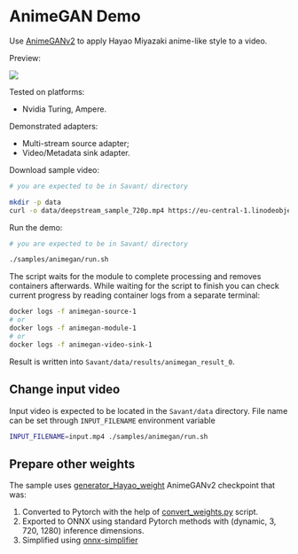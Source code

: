 # AnimeGAN Demo

Use [AnimeGANv2](https://github.com/TachibanaYoshino/AnimeGANv2) to apply Hayao Miyazaki anime-like style to a video.

Preview:

![](assets/animegan-loop.webp)

Tested on platforms:

- Nvidia Turing, Ampere.

Demonstrated adapters:

- Multi-stream source adapter;
- Video/Metadata sink adapter.

Download sample video:

```bash
# you are expected to be in Savant/ directory

mkdir -p data
curl -o data/deepstream_sample_720p.mp4 https://eu-central-1.linodeobjects.com/savant-data/demo/deepstream_sample_720p.mp4
```

Run the demo:

```bash
# you are expected to be in Savant/ directory

./samples/animegan/run.sh
```

The script waits for the module to complete processing and removes containers afterwards. While waiting for the script to finish you can check current progress by reading container logs from a separate terminal:

```bash
docker logs -f animegan-source-1
# or
docker logs -f animegan-module-1
# or
docker logs -f animegan-video-sink-1
```

Result is written into `Savant/data/results/animegan_result_0`.

## Change input video

Input video is expected to be located in the `Savant/data` directory. File name can be set through `INPUT_FILENAME` environment variable

```bash
INPUT_FILENAME=input.mp4 ./samples/animegan/run.sh
```

## Prepare other weights

The sample uses [generator_Hayao_weight](https://github.com/TachibanaYoshino/AnimeGANv2/tree/master/checkpoint/generator_Hayao_weight) AnimeGANv2 checkpoint that was:

1. Converted to Pytorch with the help of [convert_weights.py](https://github.com/bryandlee/animegan2-pytorch/blob/main/convert_weights.py) script.
2. Exported to ONNX using standard Pytorch methods with (dynamic, 3, 720, 1280) inference dimensions.
3. Simplified using [onnx-simplifier](https://github.com/daquexian/onnx-simplifier)
